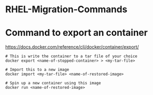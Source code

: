 # RHEL-Migration-Commands

# Command to export an container
https://docs.docker.com/reference/cli/docker/container/export/ <br>

```
# This is write the container to a tar file of your choice
docker export <name-of-stopped-container> > <my-tar-file>

# Import this to a new image
docker import <my-tar-file> <name-of-restored-image>

# Spin up a new container using this image
docker run <name-of-restored-image>

```
